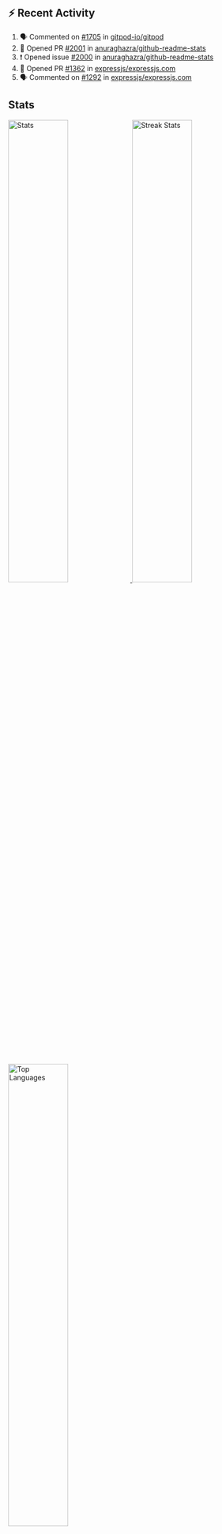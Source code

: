 <!--
## Full Stack Web & Javascript Developer

**I code for money, for my community, and for fun.**

<a href="https://www.github.com/mosaab-emam" target="_blank" style="display: inline-block;">
    <img src="https://komarev.com/ghpvc/?username=Mosaab-Emam&&style=for-the-badge" align="center" />
</a>
<a href="https://www.github.com/mosaab-emam" target="_blank" rel="noreferrer">
    <img align="center" src="https://img.shields.io/github/followers/mosaab-emam?logo=github&style=for-the-badge" />
</a>
<a href="https://www.buymeacoffee.com/mosaabemam" target="_blank" style="display: inline-block;">
    <img src="https://img.shields.io/badge/Donate-Buy%20Me%20A%20Coffee-orange.svg?style=for-the-badge&logo=buymeacoffee" align="center" />
</a>

<br />
<br />
-->
<a><h2>:zap: Recent Activity</h2></a>

<!--START_SECTION:activity-->
1. 🗣 Commented on [#1705](https://github.com/gitpod-io/gitpod/issues/1705) in [gitpod-io/gitpod](https://github.com/gitpod-io/gitpod)
2. 💪 Opened PR [#2001](https://github.com/anuraghazra/github-readme-stats/pull/2001) in [anuraghazra/github-readme-stats](https://github.com/anuraghazra/github-readme-stats)
3. ❗️ Opened issue [#2000](https://github.com/anuraghazra/github-readme-stats/issues/2000) in [anuraghazra/github-readme-stats](https://github.com/anuraghazra/github-readme-stats)
4. 💪 Opened PR [#1362](https://github.com/expressjs/expressjs.com/pull/1362) in [expressjs/expressjs.com](https://github.com/expressjs/expressjs.com)
5. 🗣 Commented on [#1292](https://github.com/expressjs/expressjs.com/issues/1292) in [expressjs/expressjs.com](https://github.com/expressjs/expressjs.com)
<!--END_SECTION:activity-->


<a><h2>Stats</h2></a>
<div>
    <a href="https://github-readme-stats.vercel.app">
        <img width="49%" alt="Stats" src="https://github-readme-stats.vercel.app/api?&count_private=true&username=mosaab-emam&theme=onedark&custom_title=GitHub+Stats&hide_border=true" />
    </a>
    <a href="https://github-readme-streak-stats.herokuapp.com">
        <img width="49%" alt="Streak Stats" src="https://github-readme-streak-stats.herokuapp.com/?user=mosaab-emam&theme=onedark&hide_border=true"/>
    </a>
    <a href="https://github.com/mosaab-emam">
        <img width="49%" src="https://github-readme-stats.vercel.app/api/top-langs/?username=mosaab-emam&theme=onedark&layout=compact&langs_count=4&hide_border=true&locale=en&custom_title=Top%20%Languages" alt="Top Languages" />
    </a>
</div>



---
## My Skill Set  
<table><tr><td valign="top" width="33%">



### Frontend  

![HTML5](https://img.shields.io/badge/html5-%23E34F26.svg?style=for-the-badge&logo=html5&logoColor=white)
![CSS3](https://img.shields.io/badge/css3-%231572B6.svg?style=for-the-badge&logo=css3&logoColor=white)
![JavaScript](https://img.shields.io/badge/javascript-%23323330.svg?style=for-the-badge&logo=javascript&logoColor=%23F7DF1E)
![TypeScript](https://img.shields.io/badge/typescript-%23007ACC.svg?style=for-the-badge&logo=typescript&logoColor=white)
![TailwindCSS](https://img.shields.io/badge/tailwindcss-%2338B2AC.svg?style=for-the-badge&logo=tailwind-css&logoColor=white)
![Windicss](https://img.shields.io/badge/windicss-48B0F1.svg?style=for-the-badge&logo=windi-css&logoColor=white)
![Vue.js](https://img.shields.io/badge/vuejs-%2335495e.svg?style=for-the-badge&logo=vuedotjs&logoColor=%234FC08D)
![Svelte](https://img.shields.io/badge/svelte-%23f1413d.svg?style=for-the-badge&logo=svelte&logoColor=white)

</td><td valign="top" width="33%">

### Backend  
![NodeJS](https://img.shields.io/badge/node.js-6DA55F?style=for-the-badge&logo=node.js&logoColor=white)
![Express.js](https://img.shields.io/badge/express.js-%23404d59.svg?style=for-the-badge&logo=express&logoColor=%2361DAFB)
![NestJS](https://img.shields.io/badge/nestjs-%23E0234E.svg?style=for-the-badge&logo=nestjs&logoColor=white)
![MongoDB](https://img.shields.io/badge/MongoDB-%234ea94b.svg?style=for-the-badge&logo=mongodb&logoColor=white)
![MySQL](https://img.shields.io/badge/mysql-%2300f.svg?style=for-the-badge&logo=mysql&logoColor=white)
![Firebase](https://img.shields.io/badge/firebase-%23039BE5.svg?style=for-the-badge&logo=firebase)
![Laravel](https://img.shields.io/badge/laravel-%23FF2D20.svg?style=for-the-badge&logo=laravel&logoColor=white)
![GraphQL](https://img.shields.io/badge/-GraphQL-E10098?style=for-the-badge&logo=graphql&logoColor=white)


</td><td valign="top" width="33%">



### Servers & DevOps
![Shell Script](https://img.shields.io/badge/shell_script-%23121011.svg?style=for-the-badge&logo=gnu-bash&logoColor=white)
![Docker](https://img.shields.io/badge/docker-%230db7ed.svg?style=for-the-badge&logo=docker&logoColor=white)

</td></tr></table>


## Connect with me

<a href="https://twitter.com/EmamMosaab" target="_blank">
<img src=https://img.shields.io/badge/twitter-%2300acee.svg?&style=for-the-badge&logo=twitter&logoColor=white alt=twitter style="margin-bottom: 5px;" />
</a>
<a href="https://linkedin.com/in/mosaab-emam" target="_blank">
<img src=https://img.shields.io/badge/linkedin-%231E77B5.svg?&style=for-the-badge&logo=linkedin&logoColor=white alt=linkedin style="margin-bottom: 5px;" />
</a>
<a href="https://www.facebook.com/mosaabemam.sd" target="_blank">
<img src=https://img.shields.io/badge/facebook-%232E87FB.svg?&style=for-the-badge&logo=facebook&logoColor=white alt=facebook style="margin-bottom: 5px;" />
</a>
<a href="https://dev.to/mosaabemam" target="_blank">
<img src=https://img.shields.io/badge/dev.to-%2308090A.svg?&style=for-the-badge&logo=dev.to&logoColor=white alt=devto style="margin-bottom: 5px;" />
</a>
